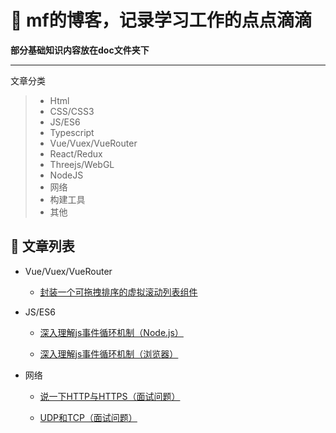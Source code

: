 # 🌱 mf的博客，记录学习工作的点点滴滴
**部分基础知识内容放在doc文件夹下**

---------

文章分类

> * Html
> * CSS/CSS3
> * JS/ES6
> * Typescript
> * Vue/Vuex/VueRouter
> * React/Redux
> * Threejs/WebGL
> * NodeJS
> * 网络
> * 构建工具
> * 其他


## 🌱 文章列表
* Vue/Vuex/VueRouter

  * [封装一个可拖拽排序的虚拟滚动列表组件](https://github.com/mf-note/Blog/issues/1)

  
* JS/ES6

  * [深入理解js事件循环机制（Node.js）](https://github.com/mf-note/Blog/issues/2)

  * [深入理解js事件循环机制（浏览器）](https://github.com/mf-note/Blog/issues/3)

  
* 网络

  * [说一下HTTP与HTTPS（面试问题）](https://github.com/mf-note/Blog/issues/4)

  * [UDP和TCP（面试问题）](https://github.com/mf-note/Blog/issues/5)
